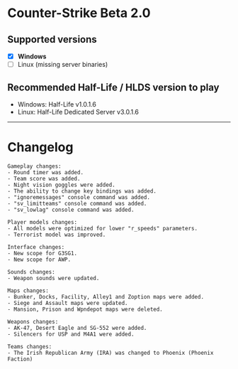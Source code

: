 # Counter-Strike Beta 2.0

## Supported versions
- [x] **Windows**
- [ ] Linux (missing server binaries)

## Recommended Half-Life / HLDS version to play
- Windows: Half-Life v1.0.1.6 
- Linux: Half-Life Dedicated Server v3.0.1.6

_____

# Changelog

```
Gameplay changes:
- Round timer was added.
- Team score was added.
- Night vision goggles were added.
- The ability to change key bindings was added.
- "ignoremessages" console command was added.
- "sv_limitteams" console command was added.
- "sv_lowlag" console command was added.

Player models changes:
- All models were optimized for lower "r_speeds" parameters.
- Terrorist model was improved.

Interface changes:
- New scope for G3SG1.
- New scope for AWP.

Sounds changes:
- Weapon sounds were updated.

Maps changes:
- Bunker, Docks, Facility, Alley1 and Zoption maps were added.
- Siege and Assault maps were updated.
- Mansion, Prison and Wpndepot maps were deleted.

Weapons changes:
- AK-47, Desert Eagle and SG-552 were added.
- Silencers for USP and M4A1 were added.

Teams changes:
- The Irish Republican Army (IRA) was changed to Phoenix (Phoenix Faction)
```